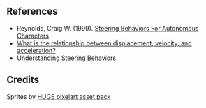 ## References

- Reynolds, Craig W. (1999). [Steering Behaviors For Autonomous Characters](http://www.red3d.com/cwr/steer/gdc99/)
- [What is the relationship between displacement, velocity, and acceleration?](https://wiki.usask.ca/pages/viewpage.action?pageId=1309573135)
- [Understanding Steering Behaviors](https://gamedevelopment.tutsplus.com/series/understanding-steering-behaviors--gamedev-12732)

## Credits

Sprites by [HUGE pixelart asset pack](https://s4m-ur4i.itch.io/huge-pixelart-asset-pack)
